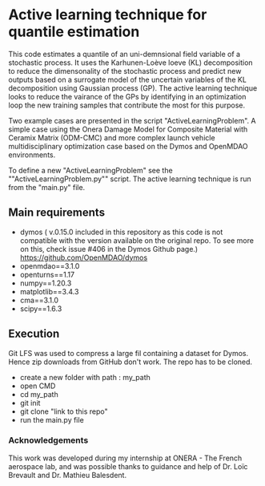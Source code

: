 # Active learning technique for quantile estimation

This code estimates a quantile of an uni-demnsional field variable of a stochastic
process. It uses the Karhunen-Loève loeve (KL) decomposition to reduce the 
dimensonality of the stochastic process and predict new outputs based on a 
surrogate model  of the uncertain variables of the KL decomposition using
Gaussian process (GP). The active learning technique looks to reduce the 
vairance of the GPs by identifying in an optimization loop the new training samples
that contribute the most for this purpose.

Two example cases are presented in the script "ActiveLearningProblem".
A simple case using the Onera Damage Model for Composite Material with Ceramix 
Matrix (ODM-CMC) and more complex launch vehicle multidisciplinary optimization
case based on the Dymos and OpenMDAO environments.

To define a new  "ActiveLearningProblem" see the ""ActiveLearningProblem.py""
script. The active learning technique is run from the "main.py" file.


## Main requirements
* dymos ( v.0.15.0 included in this repository as this code is not compatible with the version available on the original repo. To see more on this, check issue #406 in the Dymos Github page.) https://github.com/OpenMDAO/dymos
* openmdao==3.1.0
* openturns==1.17
* numpy==1.20.3
* matplotlib==3.4.3
* cma==3.1.0
* scipy==1.6.3

## Execution
Git LFS was used to compress a large fil containing a dataset for Dymos. Hence zip downloads from GitHub don't work. The repo has to be cloned.
* create a new folder with path : my_path
* open CMD
* cd my_path
* git init
* git clone "link to this repo"
* run the main.py file 


### Acknowledgements
This work was developed during my internship at ONERA - The French aerospace lab, and was possible thanks to guidance and help of Dr. Loïc Brevault and Dr. Mathieu Balesdent.
